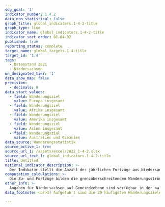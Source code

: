 ```yaml
---
sdg_goal: '1'
indicator_number: 1.4.2
data_non_statistical: false
graph_title: global_indicators.1-4-2-title
graph_type: line
indicator_name: global_indicators.1-4-2-title
indicator_sort_order: 01-04-02
published: true
reporting_status: complete
target_name: global_targets.1-4-title
target_id: '1.4'
tags:
  - Datenstand 2021
  - Niedersachsen
un_designated_tier: '1'
data_show_map: false
precision:
  - decimals: 0
data_start_values:
  - field: Wanderungsziel
    value: Europa insgesamt
  - field: Wanderungsziel
    value: Afrika insgesamt
  - field: Wanderungsziel
    value: Amerika insgesamt
  - field: Wanderungsziel
    value: Asien insgesamt
  - field: Wanderungsziel
    value: Australien und Ozeanien
data_source: Wanderungsstatistik
source_active_1: true
source_url_1: /assets/excel/2022_1-4-2.xlsx
source_url_text_1: global_indicators.1-4-2-title
title: Untitled
national_indicator_description: >-
  Der Indikator stellt die Anzahl der jährlichen Fortzüge aus Niedersachsen in das Ausland (=über die Bundesgrenzen) nach dem Land des Wanderungsziels dar.
computation_calculations: >-
  Die Zu- und Fortzüge bilden die grenzüberschreitenden Wanderungsströme zwischen Niedersachsen und dem Ausland nach demographischen Merkmalen ab. Die Kennzahl stellt das Ausmaß der Abwanderung aus Niedersachsen dar. Die Daten liegen differenziert nach Wanderungsziel vor. Daten über Zuzüge aus dem Ausland und die Fortzüge in das Ausland sind aussagekräftige Kennzahlen zum Wanderungsgeschehen. Sie basieren auf Angaben der Meldebehörden. Vor allem in den Jahren 2008 und 2009 ist die Aussagekraft der Daten allerdings beeinträchtigt: Die den Fortzügen dieser Jahre ins Ausland zugrunde liegenden Angaben der Meldebehörden enthalten Melderegisterbereinigungen, die infolge der Einführung der persönlichen Steueridentifikationsnummer durchgeführt worden sind. Das Ergebnis der Bereinigungen sind auch noch im Jahr 2009 nachgeholte Buchungen „Fortzug in das Ausland“, die in die Zählung der Fortzüge eingegangen sind. Die Werte werden nach dem Land des Wanderungsziels ausgewiesen.
other_info: >-
  Angaben für Niedersachsen auf Gemeindeebene sind verfügbar in der <a href="https://www1.nls.niedersachsen.de/statistik/default.asp" target="_blank">LSN-Online Datenbank</a> (Statistische Erhebung > 120 Wanderungsstatistik) sowie bundesweit in der <a href="https://www.regionalstatistik.de/genesis/online/logon" target="_blank">Regionaldatenbank Deutschland</a>. Methodische Erläuterungen finden sich fortlaufend in dem jährlich erscheinenden <a href="https://www.statistik.niedersachsen.de/startseite/veroffentlichungen/statistische_berichte/statistische-berichte-niedersachsen-87713.html" target="_blank">Statistische Berichten</a> Niedersachsen A III 1, Wanderungen.
data_footnote: <br>1) Aufgeführt sind die 20 häufigsten Wanderungsziele. Die Werte für "Staatenlos" sowie "ungeklärt" werden in Sonstige Ziele geführt.

---
```

